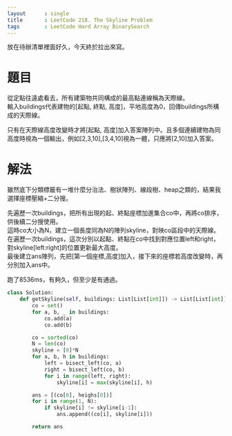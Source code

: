 ```yaml
---
layout      : single
title       : LeetCode 218. The Skyline Problem
tags 		: LeetCode Hard Array BinarySearch 
---
```

放在待辦清單裡面好久，今天終於拉出來寫。

# 題目
從定點往遠處看去，所有建築物共同構成的最高點連線稱為天際線。  
輸入buildings代表建物的[起點, 終點, 高度]，平地高度為0，回傳buildings所構成的天際線。  

只有在天際線高度改變時才將[起點, 高度]加入答案陣列中。且多個連續建物為同高度時視為一個輸出，例如[2,3,10],[3,4,10]視為一體，只應將[2,10]加入答案。

# 解法
雖然底下分類標籤有一堆什麼分治法、樹狀陣列、線段樹、heap之類的，結果我選擇座標壓縮+二分搜。  

先遍歷一次buildings，把所有出現的起、終點座標加進集合co中，再將co排序，供後續二分搜使用。  
這時co大小為N，建立一個長度同為N的陣列skyline，對映co區段中的天際線。  
在遍歷一次buildings，這次分別以起點、終點在co中找到對應位置left和right，對skyline[left:right]的位置更新最大高度。  
最後建立ans陣列，先把[第一個座標,高度]加入，接下來的座標若高度改變時，再分別加入ans中。

跑了8536ms，有夠久，但至少是有通過。

```python
class Solution:
    def getSkyline(self, buildings: List[List[int]]) -> List[List[int]]:
        co = set()
        for a, b, _ in buildings:
            co.add(a)
            co.add(b)

        co = sorted(co)
        N = len(co)
        skyline = [0]*N
        for a, b, h in buildings:
            left = bisect_left(co, a)
            right = bisect_left(co, b)
            for i in range(left, right):
                skyline[i] = max(skyline[i], h)

        ans = [(co[0], heighs[0])]
        for i in range(1, N):
            if skyline[i] != skyline[i-1]:
                ans.append((co[i], skyline[i]))

        return ans
```

